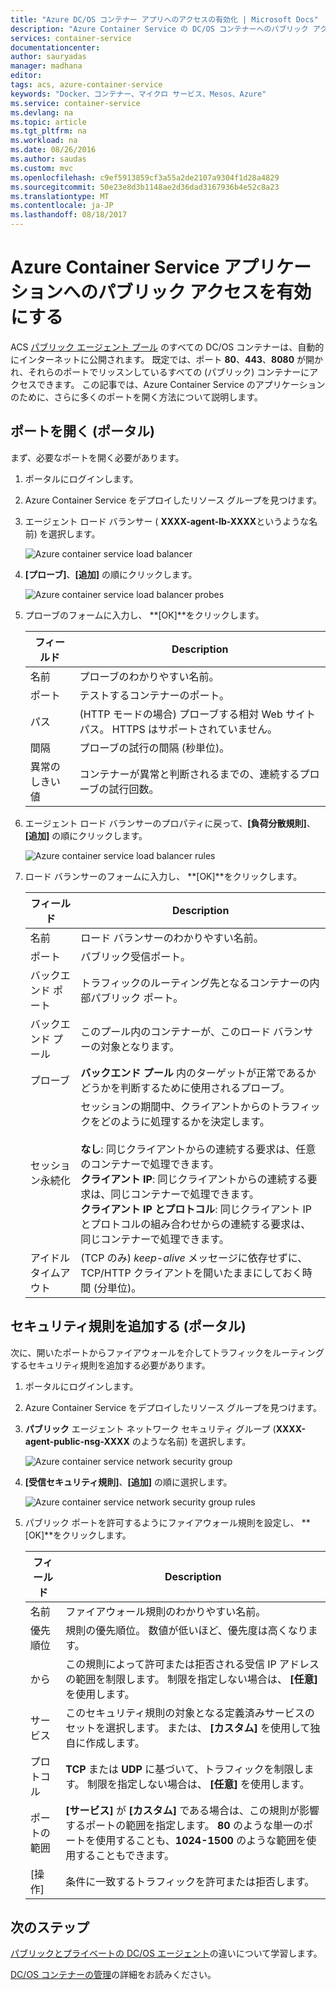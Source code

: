 ```yaml
---
title: "Azure DC/OS コンテナー アプリへのアクセスの有効化 | Microsoft Docs"
description: "Azure Container Service の DC/OS コンテナーへのパブリック アクセスを有効にする方法。"
services: container-service
documentationcenter: 
author: sauryadas
manager: madhana
editor: 
tags: acs, azure-container-service
keywords: "Docker、コンテナー、マイクロ サービス、Mesos、Azure"
ms.service: container-service
ms.devlang: na
ms.topic: article
ms.tgt_pltfrm: na
ms.workload: na
ms.date: 08/26/2016
ms.author: saudas
ms.custom: mvc
ms.openlocfilehash: c9ef5913859cf3a55a2de2107a9304f1d28a4829
ms.sourcegitcommit: 50e23e8d3b1148ae2d36dad3167936b4e52c8a23
ms.translationtype: MT
ms.contentlocale: ja-JP
ms.lasthandoff: 08/18/2017
---
```

# <a name="enable-public-access-to-an-azure-container-service-application"></a>Azure Container Service アプリケーションへのパブリック アクセスを有効にする
ACS [パブリック エージェント プール](container-service-mesos-marathon-ui.md#deploy-a-docker-formatted-container) のすべての DC/OS コンテナーは、自動的にインターネットに公開されます。 既定では、ポート **80**、**443**、**8080** が開かれ、それらのポートでリッスンしているすべての (パブリック) コンテナーにアクセスできます。 この記事では、Azure Container Service のアプリケーションのために、さらに多くのポートを開く方法について説明します。

## <a name="open-a-port-portal"></a>ポートを開く (ポータル)
まず、必要なポートを開く必要があります。

1. ポータルにログインします。
2. Azure Container Service をデプロイしたリソース グループを見つけます。
3. エージェント ロード バランサー ( **XXXX-agent-lb-XXXX**というような名前) を選択します。
   
    ![Azure container service load balancer](./media/container-service-enable-public-access/agent-load-balancer.png)
4. **[プローブ]**、**[追加]** の順にクリックします。
   
    ![Azure container service load balancer probes](./media/container-service-enable-public-access/add-probe.png)
5. プローブのフォームに入力し、 **[OK]**をクリックします。
   
   | フィールド | Description |
   | --- | --- |
   | 名前 |プローブのわかりやすい名前。 |
   | ポート |テストするコンテナーのポート。 |
   | パス |(HTTP モードの場合) プローブする相対 Web サイト パス。 HTTPS はサポートされていません。 |
   | 間隔 |プローブの試行の間隔 (秒単位)。 |
   | 異常のしきい値 |コンテナーが異常と判断されるまでの、連続するプローブの試行回数。 |
6. エージェント ロード バランサーのプロパティに戻って、**[負荷分散規則]**、**[追加]** の順にクリックします。
   
    ![Azure container service load balancer rules](./media/container-service-enable-public-access/add-balancer-rule.png)
7. ロード バランサーのフォームに入力し、 **[OK]**をクリックします。
   
   | フィールド | Description |
   | --- | --- |
   | 名前 |ロード バランサーのわかりやすい名前。 |
   | ポート |パブリック受信ポート。 |
   | バックエンド ポート |トラフィックのルーティング先となるコンテナーの内部パブリック ポート。 |
   | バックエンド プール |このプール内のコンテナーが、このロード バランサーの対象となります。 |
   | プローブ |**バックエンド プール** 内のターゲットが正常であるかどうかを判断するために使用されるプローブ。 |
   | セッション永続化 |セッションの期間中、クライアントからのトラフィックをどのように処理するかを決定します。<br><br>**なし**: 同じクライアントからの連続する要求は、任意のコンテナーで処理できます。<br>**クライアント IP**: 同じクライアントからの連続する要求は、同じコンテナーで処理できます。<br>**クライアント IP とプロトコル**: 同じクライアント IP とプロトコルの組み合わせからの連続する要求は、同じコンテナーで処理できます。 |
   | アイドル タイムアウト |(TCP のみ) *keep-alive* メッセージに依存せずに、TCP/HTTP クライアントを開いたままにしておく時間 (分単位)。 |

## <a name="add-a-security-rule-portal"></a>セキュリティ規則を追加する (ポータル)
次に、開いたポートからファイアウォールを介してトラフィックをルーティングするセキュリティ規則を追加する必要があります。

1. ポータルにログインします。
2. Azure Container Service をデプロイしたリソース グループを見つけます。
3. **パブリック** エージェント ネットワーク セキュリティ グループ (**XXXX-agent-public-nsg-XXXX** のような名前) を選択します。
   
    ![Azure container service network security group](./media/container-service-enable-public-access/agent-nsg.png)
4. **[受信セキュリティ規則]**、**[追加]** の順に選択します。
   
    ![Azure container service network security group rules](./media/container-service-enable-public-access/add-firewall-rule.png)
5. パブリック ポートを許可するようにファイアウォール規則を設定し、 **[OK]**をクリックします。
   
   | フィールド | Description |
   | --- | --- |
   | 名前 |ファイアウォール規則のわかりやすい名前。 |
   | 優先順位 |規則の優先順位。 数値が低いほど、優先度は高くなります。 |
   | から |この規則によって許可または拒否される受信 IP アドレスの範囲を制限します。 制限を指定しない場合は、 **[任意]** を使用します。 |
   | サービス |このセキュリティ規則の対象となる定義済みサービスのセットを選択します。 または、 **[カスタム]** を使用して独自に作成します。 |
   | プロトコル |**TCP** または **UDP** に基づいて、トラフィックを制限します。 制限を指定しない場合は、 **[任意]** を使用します。 |
   | ポートの範囲 |**[サービス]** が **[カスタム]** である場合は、この規則が影響するポートの範囲を指定します。 **80** のような単一のポートを使用することも、**1024-1500** のような範囲を使用することもできます。 |
   | [操作] |条件に一致するトラフィックを許可または拒否します。 |

## <a name="next-steps"></a>次のステップ
[パブリックとプライベートの DC/OS エージェント](container-service-dcos-agents.md)の違いについて学習します。

[DC/OS コンテナーの管理](container-service-mesos-marathon-ui.md)の詳細をお読みください。

